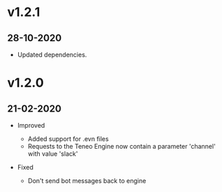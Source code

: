 # v1.2.1
## 28-10-2020
* Updated dependencies.

# v1.2.0
## 21-02-2020
* Improved
    * Added support for .evn files
    * Requests to the Teneo Engine now contain a parameter 'channel' with value 'slack'

* Fixed
    * Don't send bot messages back to engine